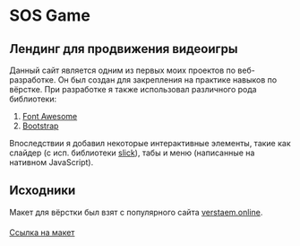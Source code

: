 # SOS Game

## Лендинг для продвижения видеоигры

Данный сайт является одним из первых моих проектов по веб-разработке. Он был создан для закрепления на практике навыков по вёрстке. При разработке я также использовал различного рода библиотеки:

1. [Font Awesome](https://fontawesome.com)
2. [Bootstrap](https://getbootstrap.com/docs/5.3/getting-started/introduction)

Впоследствии я добавил некоторые интерактивные элементы, такие как слайдер (с исп. библиотеки [slick](https://kenwheeler.github.io/slick/)), табы и меню (написанные на нативном JavaScript).

####
## Исходники
Макет для вёрстки был взят с популярного сайта [verstaem.online](https://verstaem.online/projects/).
####
[Ссылка на макет](https://verstaem.online/projects/sos/)
